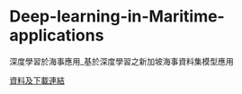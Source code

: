 # Deep-learning-in-Maritime-applications
深度學習於海事應用_基於深度學習之新加坡海事資料集模型應用

[資料及下載連結](https://nkusto365-my.sharepoint.com/:f:/g/personal/c110181103_office365_nkust_edu_tw/EjBdu-lgFYBOmtXpTpgGuUsBNA0WD5iMtEJBhjsFESu4Cg)
